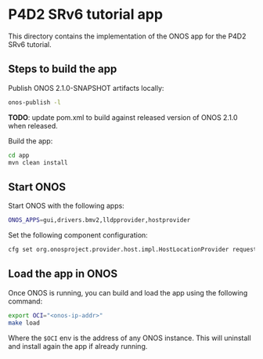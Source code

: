 # P4D2 SRv6 tutorial app

This directory contains the implementation of the ONOS app for the P4D2 SRv6
tutorial.

## Steps to build the app

Publish ONOS 2.1.0-SNAPSHOT artifacts locally:

```bash
onos-publish -l
```

**TODO**: update pom.xml to build against released version of ONOS 2.1.0 when
released.

Build the app:
```bash
cd app
mvn clean install
```

## Start ONOS

Start ONOS with the following apps:

```bash
ONOS_APPS=gui,drivers.bmv2,lldpprovider,hostprovider
```

Set the following component configuration:

```bash
cfg set org.onosproject.provider.host.impl.HostLocationProvider requestIpv6ND true
```

## Load the app in ONOS

Once ONOS is running, you can build and load the app using the following 
command:

```bash
export OCI="<onos-ip-addr>"
make load
```

Where the `$OCI` env is the address of any ONOS instance. This will uninstall
and install again  the app if already running.
